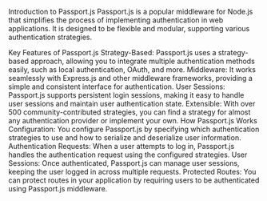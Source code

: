 Introduction to Passport.js Passport.js is a popular middleware for Node.js that
simplifies the process of implementing authentication in web applications. It is
designed to be flexible and modular, supporting various authentication
strategies.

Key Features of Passport.js Strategy-Based: Passport.js uses a strategy-based
approach, allowing you to integrate multiple authentication methods easily, such
as local authentication, OAuth, and more. Middleware: It works seamlessly with
Express.js and other middleware frameworks, providing a simple and consistent
interface for authentication. User Sessions: Passport.js supports persistent
login sessions, making it easy to handle user sessions and maintain user
authentication state. Extensible: With over 500 community-contributed
strategies, you can find a strategy for almost any authentication provider or
implement your own. How Passport.js Works Configuration: You configure
Passport.js by specifying which authentication strategies to use and how to
serialize and deserialize user information. Authentication Requests: When a user
attempts to log in, Passport.js handles the authentication request using the
configured strategies. User Sessions: Once authenticated, Passport.js can manage
user sessions, keeping the user logged in across multiple requests. Protected
Routes: You can protect routes in your application by requiring users to be
authenticated using Passport.js middleware.
